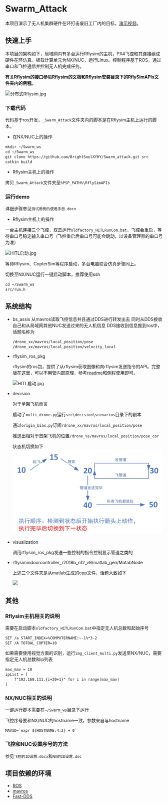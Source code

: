 # Swarm_Attack

本项目演示了无人机集群硬件在环打击废旧工厂内的目标，[演示视频](https://hexo-blog-bs.oss-cn-beijing.aliyuncs.com/Rflysim-MAVx8-20210730.mp4)。

## 快速上手

本项目的架构如下，局域网内有多台运行Rflysim的主机，PX4飞控和其连接组成硬件在环仿真。板载计算单元为NX/NUC，运行Linux。控制程序基于ROS，通过串口和飞控通信并控制无人机完成任务。

**有关Rflysim的接口参见Rflysim的[文档](https://rflysim.com/docs/#/)和Rflysim安装目录下的RflySimAPIs文件夹内的例程。**

![分布式Rflysim.jpg](http://ww1.sinaimg.cn/large/008eYjoEgy1gsxt0jeodej60r10g0wg102.jpg)

### 下载代码

代码基于ros开发，`_Swarm_Attack`文件夹内的脚本是在Rflysim主机上运行的脚本。

- 在NX/NUC上的操作

```
mkdir ~/Swarm_ws
cd ~/Swarm_ws
git clone https://github.com/BrightSoulXYHY/Swarm_attack.git src
catkin build
```

- Rflysim主机上的操作

拷贝`_Swarm_Attack`文件夹至`%PSP_PATH%\RflySimAPIs`

### 运行demo

详细步骤参见`测试用例的使用手册.docx`

- Rflysim主机上的操作

一台主机连接三个飞控，双击运行`oldfactory_HITLRunCom.bat`，飞控会重启，等待串口号稳定输入串口号（飞控重启后串口号可能会跳动，以设备管理器的串口号为准）

![HITL启动.jpg](http://ww1.sinaimg.cn/large/008eYjoEgy1gsxto2whlsj60lp0fwtbs02.jpg)

等待Rflysim、CopterSim等程序启动，多台电脑联合仿真步骤同上。

切换至NX/NUC运行一键启动脚本，推荐使用ssh

```
cd ~/Swarm_ws
src/run.h
```

## 系统结构

- bs_assis
  从mavros读取飞控信息并且通过DDS进行转发出去
  同时从DDS接收自己和从局域网其他NUC发送过来的无人机信息
  DDS接收到信息推到ros中，话题名称为

  ```
  /drone_xx/mavros/local_position/pose
  /drone_xx/mavros/local_position/velocity_local
  ```

- rflysim_ros_pkg

  rflysim的ros包，提供了从rflysim获取图像和向rflysim发送指令的API。完整版在[这里](https://github.com/KennethYangle/RflySim_ws)，可以不用管内部原理，参考[readme](https://github.com/KennethYangle/RflySim_ws/blob/main/readme.md)和[例程](https://github.com/KennethYangle/RflySim_ws/tree/main/rflysim_ros_pkg/examples)使用即可。

  ![HITL启动.jpg](http://ww1.sinaimg.cn/large/008eYjoEgy1gsxuh0vcqjj60s70hgab202.jpg)

- decision

  对于单架飞机而言

  启动了`multi_drone.py`运行`src\decision\scenarios`目录下的剧本

  通过`origin_bias.py`订阅`/drone_xx/mavros/local_position/pose`

  推送出相对于首架飞机的位置`/drone_%s/mavros/local_position/pose_cor`
  
  状态机切换如下
  ![](state.jpg)

- visualization

  调用rflysim_ros_pkg发送一些控制的指令控制显示管道之类的

- rflysimindoorcontroller_r2018b_n12_v9/matlab_gen/MatabNode

  上述三个文件夹是从matlab生成的cpp文件，话题大致如下

  ![](http://ww1.sinaimg.cn/large/008eYjoEgy1gsxuh0xgj1j61hc0rttd502.jpg)


## 其他
### Rflysim主机相关的说明

需要在启动脚本`oldfactory_HITLRunCom.bat`中指定无人机总数和起始序号

```
SET /a START_INDEX=%COMPUTERNAME:~-1%*3-2
SET /A TOTOAL_COPTER=10
```

如果需要使用视觉方面的识别，运行`img_client_multi.py`发送至NX/NUC，需要指定无人机总数和ip列表

```
max_mav = 10
ipList = [
    f"192.168.111.{i+20+1}" for i in range(max_mav)
]
```

### NX/NUC相关的说明

一键运行脚本需要在`~/Swarm_ws`目录下运行

飞控序号要和NX/NUC的hostname一致，参数来自与hostname

```
MAVID=`expr ${HOSTNAME:4:2} + 0`
```

### 飞控和NUC设置序号的方法

参见`飞控的ID设置.docx`和`NX的ID设置.doc`

## 项目依赖的环境

- [ROS](https://www.ros.org/)
- [mavros](http://wiki.ros.org/mavros)
- [Fast-DDS](https://fast-dds.docs.eprosima.com/en/latest/)